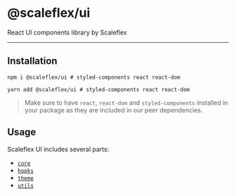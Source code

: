 # @scaleflex/ui

React UI components library by Scaleflex

---

## Installation

```shell script
npm i @scaleflex/ui # styled-components react react-dom
```

```shell script
yarn add @scaleflex/ui # styled-components react react-dom
```

> Make sure to have `react`, `react-dom` and `styled-components` installed in your package as they are included in our peer dependencies.

## Usage

Scaleflex UI includes several parts:

- [`core`](src/core/README.md)
- [`hooks`](src/hooks/README.md)
- [`theme`](src/theme/README.md)
- [`utils`](src/utils/README.md)
